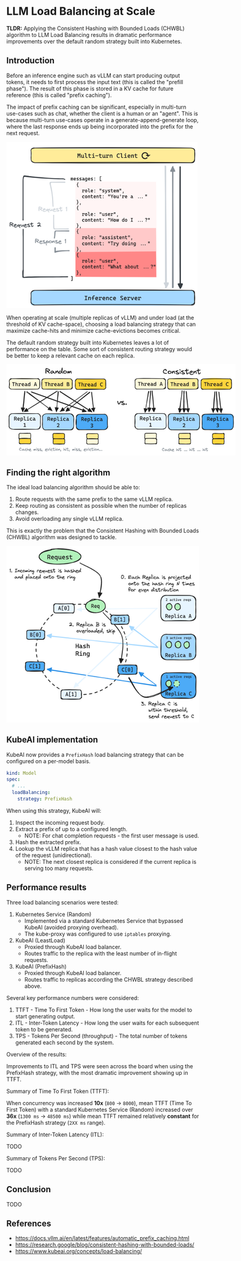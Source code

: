 # LLM Load Balancing at Scale

**TLDR:** Applying the Consistent Hashing with Bounded Loads (CHWBL) algorithm to LLM Load Balancing results in dramatic performance improvements over the default random strategy built into Kubernetes.

## Introduction

Before an inference engine such as vLLM can start producing output tokens, it needs to first process the input text (this is called the "prefill phase"). The result of this phase is stored in a KV cache for future reference (this is called "prefix caching").

The impact of prefix caching can be significant, especially in multi-turn use-cases such as chat, whether the client is a human or an "agent". This is because multi-turn use-cases operate in a generate-append-generate loop, where the last response ends up being incorporated into the prefix for the next request.

<img src="../diagrams/multi-turn-clients.excalidraw.png" style="max-width:500px"></img>

When operating at scale (multiple replicas of vLLM) and under load (at the threshold of KV cache-space), choosing a load balancing strategy that can maximize cache-hits and minimize cache-evictions becomes critical.

The default random strategy built into Kubernetes leaves a lot of performance on the table. Some sort of consistent routing strategy would be better to keep a relevant cache on each replica.

<img src="../diagrams/random-vs-consistent-hash.excalidraw.png" style="max-width:600px"></img>

## Finding the right algorithm

The ideal load balancing algorithm should be able to:

1. Route requests with the same prefix to the same vLLM replica.
2. Keep routing as consistent as possible when the number of replicas changes.
3. Avoid overloading any single vLLM replica.

This is exactly the problem that the Consistent Hashing with Bounded Loads (CHWBL) algorithm was designed to tackle.

![CHWBL](../diagrams/chwbl.excalidraw.png)

## KubeAI implementation

KubeAI now provides a `PrefixHash` load balancing strategy that can be configured on a per-model basis.

```yaml
kind: Model
spec:
  # ...
  loadBalancing:
    strategy: PrefixHash
```

When using this strategy, KubeAI will:

1. Inspect the incoming request body.
2. Extract a prefix of up to a configured length. 
    * NOTE: For chat completion requests - the first user message is used.
3. Hash the extracted prefix.
4. Lookup the vLLM replica that has a hash value closest to the hash value of the request (unidirectional).
    * NOTE: The next closest replica is considered if the current replica is serving too many requests.

## Performance results

Three load balancing scenarios were tested:

1. Kubernetes Service (Random)
    * Implemented via a standard Kubernetes Service that bypassed KubeAI (avoided proxying overhead).
    * The kube-proxy was configured to use `iptables` proxying.
2. KubeAI (LeastLoad)
    * Proxied through KubeAI load balancer.
    * Routes traffic to the replica with the least number of in-flight requests.
3. KubeAI (PrefixHash)
    * Proxied through KubeAI load balancer.
    * Routes traffic to replicas according the CHWBL strategy described above.

Several key performance numbers were considered:

1. TTFT - Time To First Token - How long the user waits for the model to start generating output.
2. ITL - Inter-Token Latency - How long the user waits for each subsequent token to be generated.
3. TPS - Tokens Per Second (throughput) - The total number of tokens generated each second by the system.

Overview of the results:

Improvements to ITL and TPS were seen across the board when using the PrefixHash strategy, with the most dramatic improvement showing up in TTFT.

Summary of Time To First Token (TTFT):

When concurrency was increased **10x** (`800` -> `8000`), mean TTFT (Time To First Token) with a standard Kubernetes Service (Random) increased over **36x** (`1300 ms` -> `48500 ms`) while mean TTFT remained relatively **constant** for the PrefixHash strategy (`2XX ms` range).

Summary of Inter-Token Latency (ITL):

TODO

Summary of Tokens Per Second (TPS):

TODO

## Conclusion

TODO

## References

* https://docs.vllm.ai/en/latest/features/automatic_prefix_caching.html
* https://research.google/blog/consistent-hashing-with-bounded-loads/
* https://www.kubeai.org/concepts/load-balancing/